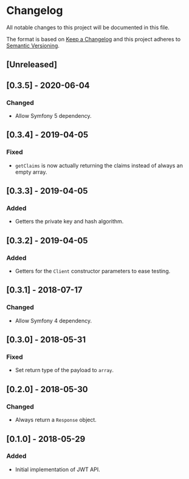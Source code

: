 # Changelog
All notable changes to this project will be documented in this file.

The format is based on [Keep a Changelog](http://keepachangelog.com/en/1.0.0/)
and this project adheres to [Semantic Versioning](http://semver.org/spec/v2.0.0.html).

## [Unreleased]

## [0.3.5] - 2020-06-04
### Changed
- Allow Symfony 5 dependency.

## [0.3.4] - 2019-04-05
### Fixed
- `getClaims` is now actually returning the claims instead of always an empty array.

## [0.3.3] - 2019-04-05
### Added
- Getters the private key and hash algorithm.

## [0.3.2] - 2019-04-05
### Added
- Getters for the `Client` constructor parameters to ease testing.

## [0.3.1] - 2018-07-17
### Changed
- Allow Symfony 4 dependency.

## [0.3.0] - 2018-05-31
### Fixed
- Set return type of the payload to `array`.

## [0.2.0] - 2018-05-30
### Changed
- Always return a `Response` object.

## [0.1.0] - 2018-05-29
### Added
- Initial implementation of JWT API.
